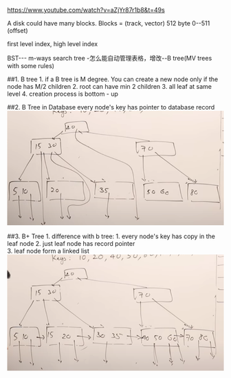 https://www.youtube.com/watch?v=aZjYr87r1b8&t=49s

A disk could have many blocks.  Blocks = (track, vector)  512 byte  0--511 (offset)

first level index, high level index

BST--- m-ways search tree -怎么能自动管理表格，增改--B tree(MV trees with some rules)

##1. B tree
    1. if a B tree is M degree. You can create a new node only if the node has M/2 children 
    2. root can have min 2 children 
    3. all leaf at same level 
    4. creation process is bottom - up
    
##2. B Tree in Database
    every node's key has pointer to database record 
![](../Image/BTree.png) 

##3. B+ Tree 
    1. difference with b tree: 
        1. every node's key has copy in the leaf node 
        2. just leaf node has record pointer     
        3. leaf node form a linked list 
![](../Image/B+Tree.png)